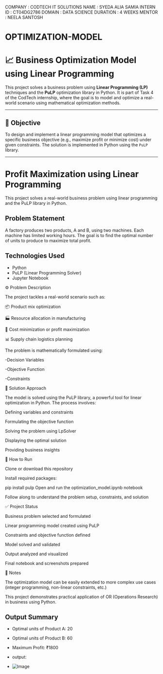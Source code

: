 
COMPANY : CODTECH IT SOLUTIONS
NAME : SYEDA ALIA SAMIA 
INTERN ID : CT04DG2786 
DOMAIN : DATA SCIENCE
DURATION : 4 WEEKS 
MENTOR : NEELA SANTOSH

# OPTIMIZATION-MODEL


# 📈 Business Optimization Model using Linear Programming 

This project solves a business problem using **Linear Programming (LP)** techniques and the **PuLP** optimization library in Python. It is part of Task 4 of the CodTech internship, where the goal is to model and optimize a real-world scenario using mathematical optimization methods.

---

## 🎯 Objective

To design and implement a linear programming model that optimizes a specific business objective (e.g., maximize profit or minimize cost) under given constraints. The solution is implemented in Python using the `PuLP` library.

---

# Profit Maximization using Linear Programming

This project solves a real-world business problem using linear programming and the PuLP library in Python.

## Problem Statement

A factory produces two products, A and B, using two machines. Each machine has limited working hours. The goal is to find the optimal number of units to produce to maximize total profit.

## Technologies Used

- Python
- PuLP (Linear Programming Solver)
- Jupyter Notebook


⚙️ Problem Description

The project tackles a real-world scenario such as:

📦 Product mix optimization

🏭 Resource allocation in manufacturing

🧾 Cost minimization or profit maximization

📊 Supply chain logistics planning

The problem is mathematically formulated using:

-Decision Variables

-Objective Function

-Constraints

🧪 Solution Approach

The model is solved using the PuLP library, a powerful tool for linear optimization in Python. The process involves:

Defining variables and constraints

Formulating the objective function

Solving the problem using LpSolver

Displaying the optimal solution

Providing business insights


🚀 How to Run

Clone or download this repository

Install required packages:

pip install pulp
Open and run the optimization_model.ipynb notebook

Follow along to understand the problem setup, constraints, and solution

✅ Project Status

 Business problem selected and formulated

 Linear programming model created using PuLP

 Constraints and objective function defined

 Model solved and validated

 Output analyzed and visualized

 Final notebook and screenshots prepared

📌 Notes

The optimization model can be easily extended to more complex use cases (integer programming, non-linear constraints, etc.)

This project demonstrates practical application of OR (Operations Research) in business using Python.

## Output Summary

- Optimal units of Product A: 20
- Optimal units of Product B: 60
- Maximum Profit: ₹1800

- output:

- ![Image](https://github.com/user-attachments/assets/fd057aa5-cf5e-4dbf-a802-4fc814cb7584)












